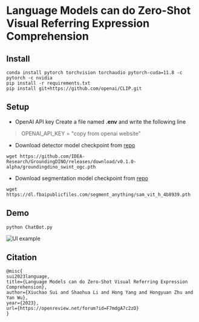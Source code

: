# Language Models can do Zero-Shot Visual Referring Expression Comprehension

## Install
```
conda install pytorch torchvision torchaudio pytorch-cuda=11.8 -c pytorch -c nvidia
pip install -r requirements.txt
pip install git+https://github.com/openai/CLIP.git
```

## Setup 
- OpenAI API key
Create a file named **.env** and write the following line
> OPENAI_API_KEY = "copy from openai website"
- Download detector model checkpoint from [repo](https://github.com/IDEA-Research/GroundingDINO#luggage-checkpoints)
```
wget https://github.com/IDEA-Research/GroundingDINO/releases/download/v0.1.0-alpha/groundingdino_swint_ogc.pth
```
- Download segmentation model checkpoint from [repo](https://github.com/facebookresearch/segment-anything)
```
wget https://dl.fbaipublicfiles.com/segment_anything/sam_vit_h_4b8939.pth
```

## Demo
```
python ChatBot.py
```
<!-- ![UI](assets/v1-stool.PNG) -->
<image src="assets/v1-stool.PNG" alt="UI example">


## Citation
```
@misc{
sui2023language,
title={Language Models can do Zero-Shot Visual Referring Expression Comprehension},
author={Xiuchao Sui and Shaohua Li and Hong Yang and Hongyuan Zhu and Yan Wu},
year={2023},
url={https://openreview.net/forum?id=F7mdgA7c2zD}
}
```
